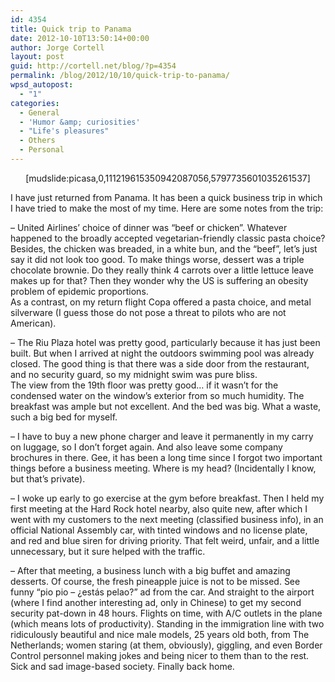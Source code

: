 ```yaml
---
id: 4354
title: Quick trip to Panama
date: 2012-10-10T13:50:14+00:00
author: Jorge Cortell
layout: post
guid: http://cortell.net/blog/?p=4354
permalink: /blog/2012/10/10/quick-trip-to-panama/
wpsd_autopost:
  - "1"
categories:
  - General
  - 'Humor &amp; curiosities'
  - "Life's pleasures"
  - Others
  - Personal
---
```

<p style="text-align: center">
  [mudslide:picasa,0,111219615350942087056,5797735601035261537]
</p>

I have just returned from Panama. It has been a quick business trip in which I have tried to make the most of my time. Here are some notes from the trip:

&#8211; United Airlines&#8217; choice of dinner was &#8220;beef or chicken&#8221;. Whatever happened to the broadly accepted vegetarian-friendly classic pasta choice? Besides, the chicken was breaded, in a white bun, and the &#8220;beef&#8221;, let&#8217;s just say it did not look too good. To make things worse, dessert was a triple chocolate brownie. Do they really think 4 carrots over a little lettuce leave makes up for that? Then they wonder why the US is suffering an obesity problem of epidemic proportions.  
As a contrast, on my return flight Copa offered a pasta choice, and metal silverware (I guess those do not pose a threat to pilots who are not American).

&#8211; The Riu Plaza hotel was pretty good, particularly because it has just been built. But when I arrived at night the outdoors swimming pool was already closed. The good thing is that there was a side door from the restaurant, and no security guard, so my midnight swim was pure bliss.  
The view from the 19th floor was pretty good… if it wasn&#8217;t for the condensed water on the window&#8217;s exterior from so much humidity. The breakfast was ample but not excellent. And the bed was big. What a waste, such a big bed for myself.

&#8211; I have to buy a new phone charger and leave it permanently in my carry on luggage, so I don&#8217;t forget again. And also leave some company brochures in there. Gee, it has been a long time since I forgot two important things before a business meeting. Where is my head? (Incidentally I know, but that&#8217;s private).

&#8211; I woke up early to go exercise at the gym before breakfast. Then I held my first meeting at the Hard Rock hotel nearby, also quite new, after which I went with my customers to the next meeting (classified business info), in an official National Assembly car, with tinted windows and no license plate, and red and blue siren for driving priority. That felt weird, unfair, and a little unnecessary, but it sure helped with the traffic.

&#8211; After that meeting, a business lunch with a big buffet and amazing desserts. Of course, the fresh pineapple juice is not to be missed. See funny &#8220;pio pio &#8211; ¿estás pelao?&#8221; ad from the car. And straight to the airport (where I find another interesting ad, only in Chinese) to get my second security pat-down in 48 hours. Flights on time, with A/C outlets in the plane (which means lots of productivity). Standing in the immigration line with two ridiculously beautiful and nice male models, 25 years old both, from The Netherlands; women staring (at them, obviously), giggling, and even Border Control personnel making jokes and being nicer to them than to the rest. Sick and sad image-based society. Finally back home.